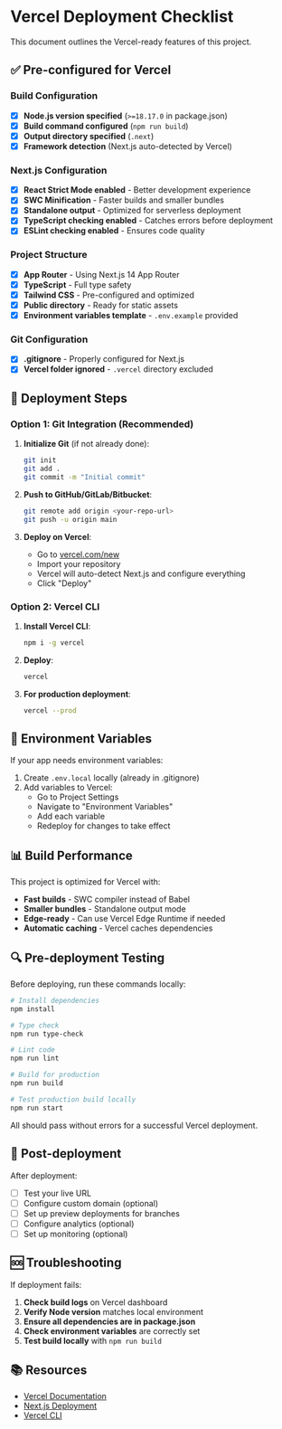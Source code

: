 # Vercel Deployment Checklist

This document outlines the Vercel-ready features of this project.

## ✅ Pre-configured for Vercel

### Build Configuration
- [x] **Node.js version specified** (`>=18.17.0` in package.json)
- [x] **Build command configured** (`npm run build`)
- [x] **Output directory specified** (`.next`)
- [x] **Framework detection** (Next.js auto-detected by Vercel)

### Next.js Configuration
- [x] **React Strict Mode enabled** - Better development experience
- [x] **SWC Minification** - Faster builds and smaller bundles
- [x] **Standalone output** - Optimized for serverless deployment
- [x] **TypeScript checking enabled** - Catches errors before deployment
- [x] **ESLint checking enabled** - Ensures code quality

### Project Structure
- [x] **App Router** - Using Next.js 14 App Router
- [x] **TypeScript** - Full type safety
- [x] **Tailwind CSS** - Pre-configured and optimized
- [x] **Public directory** - Ready for static assets
- [x] **Environment variables template** - `.env.example` provided

### Git Configuration
- [x] **.gitignore** - Properly configured for Next.js
- [x] **Vercel folder ignored** - `.vercel` directory excluded

## 🚀 Deployment Steps

### Option 1: Git Integration (Recommended)

1. **Initialize Git** (if not already done):
   ```bash
   git init
   git add .
   git commit -m "Initial commit"
   ```

2. **Push to GitHub/GitLab/Bitbucket**:
   ```bash
   git remote add origin <your-repo-url>
   git push -u origin main
   ```

3. **Deploy on Vercel**:
   - Go to [vercel.com/new](https://vercel.com/new)
   - Import your repository
   - Vercel will auto-detect Next.js and configure everything
   - Click "Deploy"

### Option 2: Vercel CLI

1. **Install Vercel CLI**:
   ```bash
   npm i -g vercel
   ```

2. **Deploy**:
   ```bash
   vercel
   ```

3. **For production deployment**:
   ```bash
   vercel --prod
   ```

## 🔧 Environment Variables

If your app needs environment variables:

1. Create `.env.local` locally (already in .gitignore)
2. Add variables to Vercel:
   - Go to Project Settings
   - Navigate to "Environment Variables"
   - Add each variable
   - Redeploy for changes to take effect

## 📊 Build Performance

This project is optimized for Vercel with:
- **Fast builds** - SWC compiler instead of Babel
- **Smaller bundles** - Standalone output mode
- **Edge-ready** - Can use Vercel Edge Runtime if needed
- **Automatic caching** - Vercel caches dependencies

## 🔍 Pre-deployment Testing

Before deploying, run these commands locally:

```bash
# Install dependencies
npm install

# Type check
npm run type-check

# Lint code
npm run lint

# Build for production
npm run build

# Test production build locally
npm run start
```

All should pass without errors for a successful Vercel deployment.

## 📝 Post-deployment

After deployment:
- [ ] Test your live URL
- [ ] Configure custom domain (optional)
- [ ] Set up preview deployments for branches
- [ ] Configure analytics (optional)
- [ ] Set up monitoring (optional)

## 🆘 Troubleshooting

If deployment fails:

1. **Check build logs** on Vercel dashboard
2. **Verify Node version** matches local environment
3. **Ensure all dependencies are in package.json**
4. **Check environment variables** are correctly set
5. **Test build locally** with `npm run build`

## 📚 Resources

- [Vercel Documentation](https://vercel.com/docs)
- [Next.js Deployment](https://nextjs.org/docs/deployment)
- [Vercel CLI](https://vercel.com/docs/cli)

